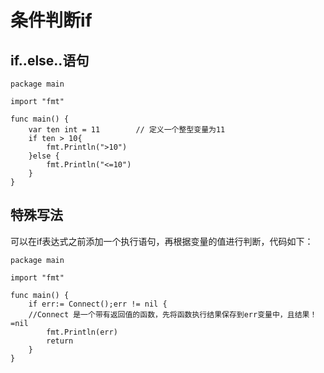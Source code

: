 # 条件判断if

## if..else..语句

``` 
package main

import "fmt"

func main() {
	var ten int = 11		// 定义一个整型变量为11
	if ten > 10{
		fmt.Println(">10")
	}else {
		fmt.Println("<=10")
	}
}
```

## 特殊写法

可以在if表达式之前添加一个执行语句，再根据变量的值进行判断，代码如下：
``` 
package main

import "fmt"

func main() {
	if err:= Connect();err != nil {		
	//Connect 是一个带有返回值的函数，先将函数执行结果保存到err变量中，且结果！=nil
		fmt.Println(err)
		return
	}
}

```

